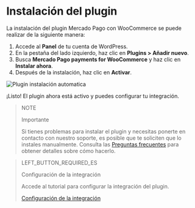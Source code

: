 # Instalación del plugin

La instalación del plugin Mercado Pago con WooCommerce se puede realizar de la siguiente manera: 

1. Accede al **Panel** de tu cuenta de WordPress.
2. En la pestaña del lado izquierdo, haz clic en **Plugins > Añadir nuevo**.
3. Busca **Mercado Pago payments for WooCommerce** y haz clic en **Instalar ahora**.
4. Después de la instalación, haz clic en **Activar**.

![Plugin instalación automatica](/images/woocomerce/es_automatic_install_02.gif)

¡Listo! El plugin ahora está activo y puedes configurar tu integración.

> NOTE
>
> Importante
>
> Si tienes problemas para instalar el plugin y necesitas ponerte en contacto con nuestro soporte, es posible que te soliciten que lo instales manualmente. Consulta las [Preguntas frecuentes](https://www.mercadopago[FAKER][URL][DOMAIN]/developers/es/guides/plugins/woocommerce/faq) para obtener detalles sobre cómo hacerlo.

> LEFT_BUTTON_REQUIRED_ES
>
> Configuración de la integración 
>
> Accede al tutorial para configurar la integración del plugin.
>
> [Configuración de la integración](https://www.mercadopago[FAKER][URL][DOMAIN]/developers/es/guides/plugins/woocommerce/integration)